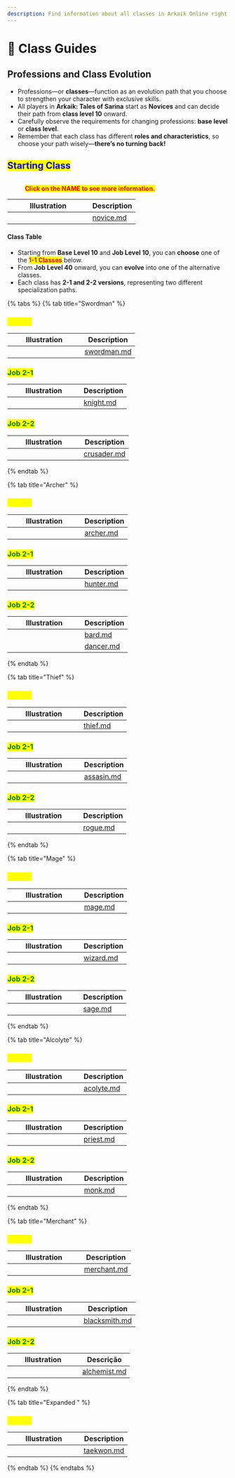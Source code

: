 ```yaml
---
description: Find information about all classes in Arkaik Online right here!
---
```


# 📗 Class Guides

## **Professions and Class Evolution**

* Professions—or **classes**—function as an evolution path that you choose to strengthen your character with exclusive skills.
* All players in **Arkaik: Tales of Sarina** start as **Novices** and can decide their path from **class level 10** onward.
* Carefully observe the requirements for changing professions: **base level** or **class level**.
* Remember that each class has different **roles and characteristics**, so choose your path wisely—**there’s no turning back!**

## <mark style="color:blue;">**Starting Class**</mark>

<figure><img src="../../.gitbook/assets/0000000.gif" alt=""><figcaption><p><mark style="color:red;"><strong>Click on the NAME to see more information.</strong></mark></p></figcaption></figure>

<table><thead><tr><th width="170">Illustration</th><th data-type="content-ref">Description</th></tr></thead><tbody><tr><td><img src="../../.gitbook/assets/100px-Aprendizessprite (1).png" alt=""></td><td><a href="novice.md">novice.md</a></td></tr></tbody></table>

#### **Class Table**

* Starting from **Base Level 10** and **Job Level 10**, you can **choose** one of the <mark style="color:red;">**1-1 Classes**</mark> below.
* From **Job Level 40** onward, you can **evolve** into one of the alternative classes.
* Each class has **2-1 and 2-2 versions**, representing two different specialization paths.

{% tabs %}
{% tab title="Swordman" %}
### <mark style="color:yellow;">Job 1-1</mark>

<table><thead><tr><th width="152">Illustration</th><th data-type="content-ref">Description</th></tr></thead><tbody><tr><td><img src="../../.gitbook/assets/100px-Espadachinssprite.png" alt="" data-size="original"></td><td><a href="swordman.md">swordman.md</a></td></tr></tbody></table>

### <mark style="color:green;">Job 2-1</mark>

<table><thead><tr><th width="150">Illustration</th><th data-type="content-ref">Description</th></tr></thead><tbody><tr><td><img src="../../.gitbook/assets/100px-Cavaleirossprite.png" alt=""></td><td><a href="knight.md">knight.md</a></td></tr></tbody></table>

### <mark style="color:green;">Job 2-2</mark>

<table><thead><tr><th width="150">Illustration</th><th data-type="content-ref">Description</th></tr></thead><tbody><tr><td><img src="../../.gitbook/assets/100px-Templáriossprite.png" alt=""></td><td><a href="crusader.md">crusader.md</a></td></tr></tbody></table>
{% endtab %}

{% tab title="Archer" %}
### <mark style="color:yellow;">Job 1-1</mark>

<table><thead><tr><th width="152">Illustration</th><th data-type="content-ref">Description</th></tr></thead><tbody><tr><td><img src="../../.gitbook/assets/100px-Arqueirossprite.png" alt=""></td><td><a href="archer.md">archer.md</a></td></tr></tbody></table>

### <mark style="color:green;">Job 2-1</mark>

<table><thead><tr><th width="152">Illustration</th><th data-type="content-ref">Description</th></tr></thead><tbody><tr><td><img src="../../.gitbook/assets/100px-Caçadoressprite.png" alt=""></td><td><a href="hunter.md">hunter.md</a></td></tr></tbody></table>

### <mark style="color:green;">Job 2-2</mark>

<table><thead><tr><th width="152">Illustration</th><th data-type="content-ref">Description</th></tr></thead><tbody><tr><td><img src="../../.gitbook/assets/100px-Bardossprite.png" alt=""></td><td><a href="bard.md">bard.md</a></td></tr><tr><td><img src="../../.gitbook/assets/100px-Odaliscassprite.png" alt=""></td><td><a href="dancer.md">dancer.md</a></td></tr></tbody></table>
{% endtab %}

{% tab title="Thief" %}
### <mark style="color:yellow;">Job 1-1</mark>

<table><thead><tr><th width="150">Illustration</th><th data-type="content-ref">Description</th></tr></thead><tbody><tr><td><img src="../../.gitbook/assets/100px-Gatunossprite.png" alt=""></td><td><a href="thief.md">thief.md</a></td></tr></tbody></table>

### <mark style="color:green;">Job 2-1</mark>

<table><thead><tr><th width="151">Illustration</th><th data-type="content-ref">Description</th></tr></thead><tbody><tr><td><img src="../../.gitbook/assets/100px-Mercenáriossprite.png" alt=""></td><td><a href="assasin.md">assasin.md</a></td></tr></tbody></table>

### <mark style="color:green;">Job 2-2</mark>

<table><thead><tr><th width="149">Illustration</th><th data-type="content-ref">Description</th></tr></thead><tbody><tr><td><img src="../../.gitbook/assets/100px-Arruaceirossprite.png" alt=""></td><td><a href="rogue.md">rogue.md</a></td></tr></tbody></table>
{% endtab %}

{% tab title="Mage" %}
### <mark style="color:yellow;">Job 1-1</mark>

<table><thead><tr><th width="151">Illustration</th><th data-type="content-ref">Description</th></tr></thead><tbody><tr><td><img src="../../.gitbook/assets/100px-Magossprite.png" alt=""></td><td><a href="mage.md">mage.md</a></td></tr></tbody></table>

### <mark style="color:green;">Job 2-1</mark>

<table><thead><tr><th width="150">Illustration</th><th data-type="content-ref">Description</th></tr></thead><tbody><tr><td><img src="../../.gitbook/assets/100px-Bruxossprite.png" alt=""></td><td><a href="wizard.md">wizard.md</a></td></tr></tbody></table>

### <mark style="color:green;">Job 2-2</mark>

<table><thead><tr><th width="149">Illustration</th><th data-type="content-ref">Description</th></tr></thead><tbody><tr><td><img src="../../.gitbook/assets/100px-Sábiossprite.png" alt=""></td><td><a href="sage.md">sage.md</a></td></tr></tbody></table>
{% endtab %}

{% tab title="Alcolyte" %}
### <mark style="color:yellow;">Job 1-1</mark>

<table><thead><tr><th width="150">Illustration</th><th data-type="content-ref">Description</th></tr></thead><tbody><tr><td><img src="../../.gitbook/assets/100px-Noviçossprite.png" alt=""></td><td><a href="acolyte.md">acolyte.md</a></td></tr></tbody></table>

### <mark style="color:green;">Job 2-1</mark>

<table><thead><tr><th width="150">Illustration</th><th data-type="content-ref">Description</th></tr></thead><tbody><tr><td><img src="../../.gitbook/assets/100px-Sacerdotessprite.png" alt=""></td><td><a href="priest.md">priest.md</a></td></tr></tbody></table>

### <mark style="color:green;">Job 2-2</mark>

<table><thead><tr><th width="151">Illustration</th><th data-type="content-ref">Description</th></tr></thead><tbody><tr><td><img src="../../.gitbook/assets/100px-Mongessprite.png" alt=""></td><td><a href="monk.md">monk.md</a></td></tr></tbody></table>
{% endtab %}

{% tab title="Merchant" %}
### <mark style="color:yellow;">Job 1-1</mark>

<table><thead><tr><th width="151">Illustration</th><th data-type="content-ref">Description</th></tr></thead><tbody><tr><td><img src="../../.gitbook/assets/100px-Mercadoressprite.png" alt=""></td><td><a href="merchant.md">merchant.md</a></td></tr></tbody></table>

### <mark style="color:green;">Job 2-1</mark>

<table><thead><tr><th width="150">Illustration</th><th data-type="content-ref">Description</th></tr></thead><tbody><tr><td><img src="../../.gitbook/assets/100px-Ferreirossprite.png" alt=""></td><td><a href="blacksmith.md">blacksmith.md</a></td></tr></tbody></table>

### <mark style="color:green;">Job 2-2</mark>

<table><thead><tr><th width="147">Illustration</th><th data-type="content-ref">Descrição</th></tr></thead><tbody><tr><td><img src="../../.gitbook/assets/100px-Alquimistassprite.png" alt=""></td><td><a href="alchemist.md">alchemist.md</a></td></tr></tbody></table>
{% endtab %}

{% tab title="Expanded " %}
### <mark style="color:yellow;">Job 1-1</mark>

<table><thead><tr><th width="150">Illustration</th><th data-type="content-ref">Description</th></tr></thead><tbody><tr><td><img src="../../.gitbook/assets/100px-Taekwonssprite.png" alt=""></td><td><a href="taekwon.md">taekwon.md</a></td></tr></tbody></table>
{% endtab %}
{% endtabs %}
